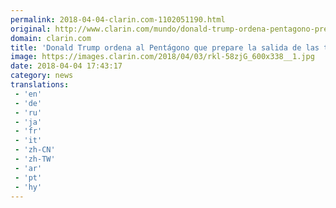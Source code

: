 ```yaml
---
permalink: 2018-04-04-clarin.com-1102051190.html
original: http://www.clarin.com/mundo/donald-trump-ordena-pentagono-prepare-salida-tropas-siria_0_BJLvdtziG.html
domain: clarin.com
title: 'Donald Trump ordena al Pentágono que prepare la salida de las tropas de Siria'
image: https://images.clarin.com/2018/04/03/rkl-58zjG_600x338__1.jpg
date: 2018-04-04 17:43:17
category: news
translations: 
 - 'en'
 - 'de'
 - 'ru'
 - 'ja'
 - 'fr'
 - 'it'
 - 'zh-CN'
 - 'zh-TW'
 - 'ar'
 - 'pt'
 - 'hy'
---
```


